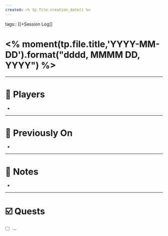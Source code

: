 ```yaml
---
created: <% tp.file.creation_date() %>
---
```

tags:: [[+Session Log]]

# <% moment(tp.file.title,'YYYY-MM-DD').format("dddd, MMMM DD, YYYY") %>

---
# 🥷 Players
- 

---
# 🧭 Previously On
- 

---
# 📝 Notes
- 

---
# ☑️ Quests
- [ ] ...

